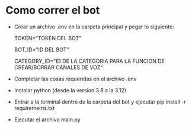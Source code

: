 # Como correr el bot

- Crear un archivo .env en la carpeta principal y pegar lo siguiente:

    TOKEN="TOKEN DEL BOT"
    
    BOT_ID="ID DEL BOT"
    
    CATEGORY_ID="ID DE LA CATEGORIA PARA LA FUNCION DE CREAR/BORRAR CANALES DE VOZ"
- Completar las cosas requeridas en el archivo .env
- Instalar python (desde la version 3.8 a la 3.12)
- Entrar a la terminal dentro de la carpeta del bot y ejecutar pip install -r requirements.txt
- Ejecutar el archivo main.py